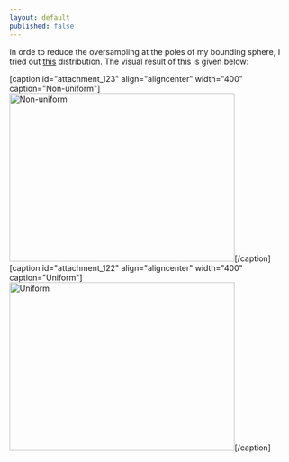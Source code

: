 ```yaml
---
layout: default
published: false
---
```


In orde to reduce the oversampling at the poles of my bounding sphere, I tried out <a href="http://mathproofs.blogspot.com/2005/04/uniform-random-distribution-on-sphere.html" target="_blank">this</a> distribution. The visual result of this is given below:

[caption id="attachment_123" align="aligncenter" width="400" caption="Non-uniform"]<img class="size-full wp-image-123" title="Non-uniform" src="http://www.xaviert.be/uploads/2010/10/100308b.png" alt="Non-uniform" width="400" height="299" />[/caption]
[caption id="attachment_122" align="aligncenter" width="400" caption="Uniform"]<img class="size-full wp-image-122" title="Uniform" src="http://www.xaviert.be/uploads/2010/10/100308a.png" alt="Uniform" width="400" height="299" />[/caption]